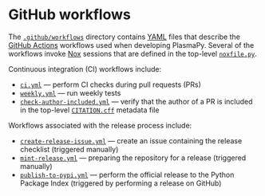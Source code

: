 # GitHub workflows

The [`.github/workflows`](.) directory contains [YAML] files that
describe the [GitHub Actions] workflows used when developing PlasmaPy.
Several of the workflows invoke [Nox] sessions that are defined in the
top-level [`noxfile.py`](../../noxfile.py).

Continuous integration (CI) workflows include:

- [`ci.yml`](./ci.yml) — perform CI checks during pull requests (PRs)
- [`weekly.yml`](./weekly.yml) — run weekly tests
- [`check-author-included.yml`](./check-author-included.yml) — verify
  that the author of a PR is included in the top-level
  [`CITATION.cff`](../../CITATION.cff) metadata file

Workflows associated with the release process include:

- [`create-release-issue.yml`](./create-release-issue.yml) — create an
  issue containing the release checklist (triggered manually)
- [`mint-release.yml`](./mint-release.yml) — preparing the repository
  for a release (triggered manually)
- [`publish-to-pypi.yml`](./publish-to-pypi.yml) — perform the official
  release to the Python Package Index (triggered by performing a release
  on GitHub)

[github actions]: https://docs.github.com/en/actions
[nox]: https://nox.thea.codes
[yaml]: https://en.wikipedia.org/wiki/YAML
